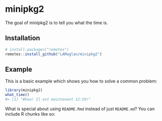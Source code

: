 
<!-- README.md is generated from README.Rmd. Please edit that file -->

# minipkg2

<!-- badges: start -->
<!-- badges: end -->

The goal of minipkg2 is to tell you what the time is.

## Installation

``` r
# install.packages("remotes")
remotes::install_github("LAMaglan/minipkg2")
```

## Example

This is a basic example which shows you how to solve a common problem:

``` r
library(minipkg2)
what_time()
#> [1] "Whoa! Il est maintenant 12:59!"
```

What is special about using `README.Rmd` instead of just `README.md`?
You can include R chunks like so:
